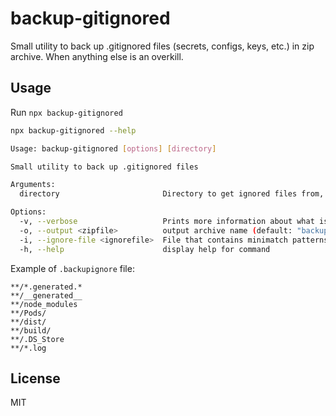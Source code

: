 # backup-gitignored

Small utility to back up .gitignored files (secrets, configs, keys, etc.) in zip archive. When anything else is an overkill.

## Usage

Run `npx backup-gitignored`

```bash
npx backup-gitignored --help

Usage: backup-gitignored [options] [directory]

Small utility to back up .gitignored files

Arguments:
  directory                       Directory to get ignored files from, defaults to process.cwd()

Options:
  -v, --verbose                   Prints more information about what is being archived and where
  -o, --output <zipfile>          output archive name (default: "backup-ignored.zip")
  -i, --ignore-file <ignorefile>  File that contains minimatch patterns for files that should be ignored and not included in the backup. Put things like node_modules/ and dist/ here (default: ".backupignore")
  -h, --help                      display help for command
```

Example of `.backupignore` file:

```
**/*.generated.*
**/__generated__
**/node_modules
**/Pods/
**/dist/
**/build/
**/.DS_Store
**/*.log
```

## License

MIT
